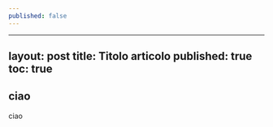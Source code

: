 ```yaml
---
published: false
---
```

---
layout: post
title: Titolo articolo
published: true
toc: true
---

## ciao

ciao